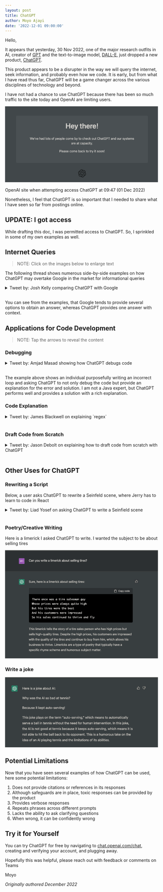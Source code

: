 ```yaml
---
layout: post
title: ChatGPT
author: Moyo Ajayi
date: '2022-12-01 09:00:00'
---
```


Hello,

It appears that yesterday, 30 Nov 2022, one of the major research outfits in AI, creator of [GPT](https://en.wikipedia.org/wiki/OpenAI#Generative_models) and the text-to-image model, [DALL-E,](https://en.wikipedia.org/wiki/DALL-E) just dropped a new product, [ChatGPT](https://openai.com/blog/../assets/2022-12-01-chatgpt/).

This product appears to be a disrupter in the way we will query the internet, seek information, and probably even how we code. It is early, but from what I have read thus far, ChatGPT will be a game changer across the various disciplines of technology and beyond.

I have not had a chance to use ChatGPT because there has been so much traffic to the site today and OpenAI are limiting users.

![../assets/2022-12-01-chatgpt/fig01.png](../assets/2022-12-01-chatgpt/fig01.png)

OpenAI site when attempting access ChatGPT at 09:47 (01 Dec 2022)

Nonetheless, I feel that ChatGPT is so important that I needed to share what I have seen so far from postings online.

## UPDATE: I got access

While drafting this doc, I was permitted access to ChatGPT. So, I sprinkled in some of my own examples as well.

## Internet Queries

> NOTE: Click on the images below to enlarge text

The following thread shows numerous side-by-side examples on how ChatGPT may overtake Google in the market for informational queries

<details>
<summary>Tweet by: Josh Kelly comparing ChatGPT with Google</summary>

![kelly_tweet](../assets/2022-12-01-chatgpt/kelly_tweet.png)

Full tweet [here](https://twitter.com/jdjkelly/status/1598021488795586561?s=61&t=iqoKlIg9UdCDiFViE6iH_w)

</details>
&nbsp;

You can see from the examples, that Google tends to provide several options to obtain an answer, whereas ChatGPT provides one answer with context.

## Applications for Code Development

> NOTE: Tap the arrows to reveal the content

### Debugging

<details>
<summary>Tweet by: Amjad Masad showing how ChatGPT debugs code</summary>

![masad_tweet](../assets/2022-12-01-chatgpt/masad_tweet.png)

Full tweet [here](https://twitter.com/amasad/status/1598042665375105024?s=20&t=40Z9FJADyyDw2hzCaphSKA)

</details>
&nbsp;

The example above shows an individual purposefully writing an incorrect loop and asking ChatGPT to not only debug the code but provide an explanation for the error and solution. I am not a Java expert, but ChatGPT performs well and provides a solution with a rich explanation.

### Code Explanation

<details>
<summary>Tweet by: James Blackwell on explaining `regex`</summary>

![blackwell_tweet](../assets/2022-12-01-chatgpt/blackwell_tweet.png)

Full tweet [here](https://twitter.com/jwblackwell/status/1598090447854792705?s=61&t=iqoKlIg9UdCDiFViE6iH_w)

</details>
&nbsp;
&nbsp;

### Draft Code from Scratch

<details>
<summary>Tweet by: Jason Debolt on explaining how to draft code from scratch with ChatGPT</summary>

![debolt_tweet](../assets/2022-12-01-chatgpt/debolt_tweet.png)

Full tweet [here](https://twitter.com/jasondebolt/status/1598243854343606273?s=61&t=iqoKlIg9UdCDiFViE6iH_w)
</details>
&nbsp;
&nbsp;

## Other Uses for ChatGPT

### Rewriting a Script

Below, a user asks ChatGPT to rewrite a Seinfeld scene, where Jerry has to learn to code in React

<details>
<summary>Tweet by: Liad Yosef on asking ChatGPT to write a Seinfield scene</summary>

_originally written in Hebrew_
![yosef_tweet](../assets/2022-12-01-chatgpt/yosef_tweet.png)

Full tweet [here](https://twitter.com/liadyosef/status/1598240194892890112?s=61&t=iqoKlIg9UdCDiFViE6iH_w)
</details>
&nbsp;
&nbsp;

### Poetry/Creative Writing

Here is a limerick I asked ChatGPT to write. I wanted the subject to be about selling tires

![../assets/2022-12-01-chatgpt/poetry_screenshot.png](../assets/2022-12-01-chatgpt/poetry_screenshot.png)

### Write a joke

![../assets/2022-12-01-chatgpt/joke_screenshot.png](../assets/2022-12-01-chatgpt/joke_screenshot.png)

## Potential Limitations

Now that you have seen several examples of how ChatGPT can be used, here some potential limitations:

1. Does not provide citations or references in its responses
2. Although safeguards are in place, toxic responses can be provided by the product
3. Provides verbose responses
4. Repeats phrases across different prompts
5. Lacks the ability to ask clarifying questions
6. When wrong, it can be confidently wrong

## Try it for Yourself

You can try ChatGPT for free by navigating to [chat.openai.com/chat](http://chat.openai.com/chat), creating and verifying your account, and plugging away.

Hopefully this was helpful, please reach out with feedback or comments on Teams

Moyo

_Originally authored December 2022_
